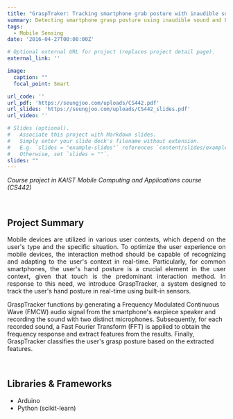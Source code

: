 ```yaml
---
title: "GraspTraker: Tracking smartphone grab posture with inaudible sound"
summary: Detecting smartphone grasp posture using inaudible sound and FMCW modulation
tags:
  - Mobile Sensing
date: '2016-04-27T00:00:00Z'

# Optional external URL for project (replaces project detail page).
external_link: ''

image:
  caption: ""
  focal_point: Smart

url_code: ''
url_pdf: 'https://seungjoo.com/uploads/CS442.pdf'
url_slides: 'https://seungjoo.com/uploads/CS442_slides.pdf'
url_video: ''

# Slides (optional).
#   Associate this project with Markdown slides.
#   Simply enter your slide deck's filename without extension.
#   E.g. `slides = "example-slides"` references `content/slides/example-slides.md`.
#   Otherwise, set `slides = ""`.
slides: ""
---
```

<i>Course project in KAIST Mobile Computing and Applications course (CS442)</i>

<br>

## Project Summary

<p style="text-align:justify">
Mobile devices are utilized in various user contexts, which depend on the user's type and the specific situation. To optimize the user experience on mobile devices, the interaction method should be capable of recognizing and adapting to the user's context in real-time. Particularly, for common smartphones, the user's hand posture is a crucial element in the user context, given that touch is the predominant interaction method. In response to this need, we introduce GraspTracker, a system designed to track the user's hand posture in real-time using built-in sensors.

GraspTracker functions by generating a Frequency Modulated Continuous Wave (FMCW) audio signal from the smartphone's earpiece speaker and recording the sound with two distinct microphones. Subsequently, for each recorded sound, a Fast Fourier Transform (FFT) is applied to obtain the frequency response and extract features from the results. Finally, GraspTracker classifies the user's grasp posture based on the extracted features.
</p>

<br>

## Libraries & Frameworks

- Arduino
- Python (scikit-learn)